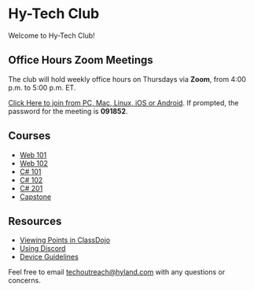 # Hy-Tech Club
Welcome to Hy-Tech Club!

## Office Hours Zoom Meetings
The club will hold weekly office hours on Thursdays via **Zoom**, from 4:00 p.m. to 5:00 p.m. ET.

[Click Here to join from PC, Mac, Linux, iOS or Android](https://hyland.zoom.us/j/93495273225?pwd=K3lINzl1UjBVY2RwbDRtTEVITEJXUT09). If prompted, the password for the meeting is **091852**.

## Courses
- [Web 101](/web-101)
- [Web 102](/web-102)
- [C# 101](/cs-101)
- [C# 102](/cs-102)
- [C# 201](/cs-201)
- [Capstone](/capstone)

## Resources
- [Viewing Points in ClassDojo](/ClassDojoPoints)
- [Using Discord](/DiscordUse)
- [Device Guidelines](/DeviceGuidelines)

Feel free to email [techoutreach@hyland.com](mailto:techoutreach@hyland.com) with any questions or concerns.